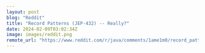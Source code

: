 ```yaml
---
layout: post
blog: "Reddit"
title: "Record Patterns (JEP-432) -- Really?"
date: 2024-02-09T03:02:34Z
image: images/reddit.png
remote_url: "https://www.reddit.com/r/java/comments/1ame1m0/record_patterns_jep432_really/"
---
```

